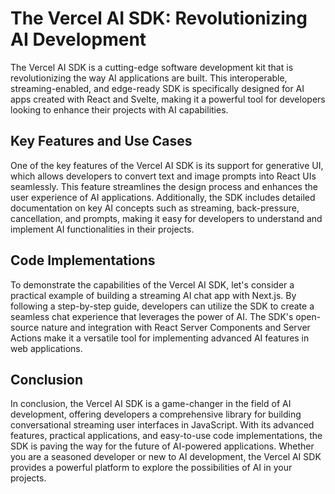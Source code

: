 # The Vercel AI SDK: Revolutionizing AI Development

The Vercel AI SDK is a cutting-edge software development kit that is revolutionizing the way AI applications are built. This interoperable, streaming-enabled, and edge-ready SDK is specifically designed for AI apps created with React and Svelte, making it a powerful tool for developers looking to enhance their projects with AI capabilities.

## Key Features and Use Cases

One of the key features of the Vercel AI SDK is its support for generative UI, which allows developers to convert text and image prompts into React UIs seamlessly. This feature streamlines the design process and enhances the user experience of AI applications. Additionally, the SDK includes detailed documentation on key AI concepts such as streaming, back-pressure, cancellation, and prompts, making it easy for developers to understand and implement AI functionalities in their projects.

## Code Implementations

To demonstrate the capabilities of the Vercel AI SDK, let's consider a practical example of building a streaming AI chat app with Next.js. By following a step-by-step guide, developers can utilize the SDK to create a seamless chat experience that leverages the power of AI. The SDK's open-source nature and integration with React Server Components and Server Actions make it a versatile tool for implementing advanced AI features in web applications.

## Conclusion

In conclusion, the Vercel AI SDK is a game-changer in the field of AI development, offering developers a comprehensive library for building conversational streaming user interfaces in JavaScript. With its advanced features, practical applications, and easy-to-use code implementations, the SDK is paving the way for the future of AI-powered applications. Whether you are a seasoned developer or new to AI development, the Vercel AI SDK provides a powerful platform to explore the possibilities of AI in your projects.